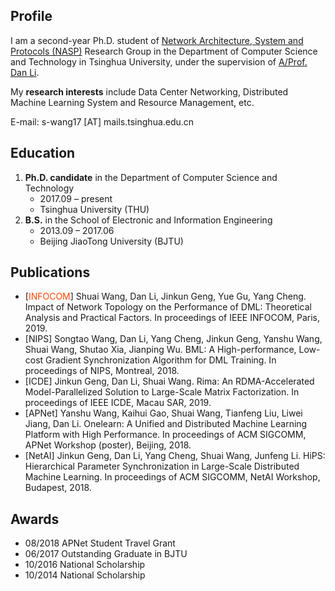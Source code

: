 ## Profile

I am a second-year Ph.D. student of [Network Architecture, System and Protocols (NASP)](https://nasp.cs.tsinghua.edu.cn/) Research Group in the Department of Computer Science and Technology in Tsinghua University, under the supervision of [A/Prof. Dan Li](https://nasp.cs.tsinghua.edu.cn/lidan.html).

My **research interests** include Data Center Networking, Distributed Machine Learning System and Resource Management, etc.

E-mail: s-wang17 [AT] mails.tsinghua.edu.cn

## Education
1. **Ph.D. candidate** in the Department of Computer Science and Technology
    - 2017.09 – present
    - Tsinghua University (THU)
2. **B.S.** in the School of Electronic and Information Engineering
    - 2013.09 – 2017.06
    - Beijing JiaoTong University (BJTU)

## Publications
- [<font color=OrangeRed>INFOCOM</font>] Shuai Wang, Dan Li, Jinkun Geng, Yue Gu, Yang Cheng. Impact of Network Topology on the Performance of DML: Theoretical Analysis and Practical Factors. In proceedings of IEEE INFOCOM, Paris, 2019.
- [NIPS] Songtao Wang, Dan Li, Yang Cheng, Jinkun Geng, Yanshu Wang, Shuai Wang, Shutao Xia, Jianping Wu. BML: A High-performance, Low-cost Gradient Synchronization Algorithm for DML Training. In proceedings of NIPS, Montreal, 2018.
- [ICDE] Jinkun Geng, Dan Li, Shuai Wang. Rima: An RDMA-Accelerated Model-Parallelized Solution to Large-Scale Matrix Factorization. In proceedings of IEEE ICDE, Macau SAR, 2019.
- [APNet] Yanshu Wang, Kaihui Gao, Shuai Wang, Tianfeng Liu, Liwei Jiang, Dan Li. Onelearn: A Unified and Distributed Machine Learning Platform with High Performance. In proceedings of ACM SIGCOMM, APNet Workshop (poster), Beijing, 2018.
- [NetAI] Jinkun Geng, Dan Li, Yang Cheng, Shuai Wang, Junfeng Li. HiPS: Hierarchical Parameter Synchronization in Large-Scale Distributed Machine Learning. In proceedings of ACM SIGCOMM, NetAI Workshop, Budapest, 2018.

## Awards
- 08/2018     APNet Student Travel Grant
- 06/2017     Outstanding Graduate in BJTU
- 10/2016     National Scholarship
- 10/2014     National Scholarship

